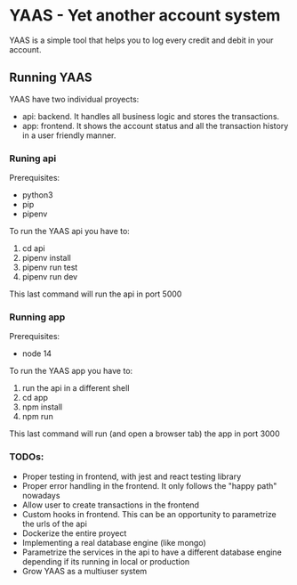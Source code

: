 # YAAS - Yet another account system

YAAS is a simple tool that helps you to log every credit and debit in your account.

## Running YAAS
YAAS have two individual proyects:
- api: backend. It handles all business logic and stores the transactions.
- app: frontend. It shows the account status and all the transaction history in a user friendly manner.

### Runing api
Prerequisites:
- python3
- pip
- pipenv

To run the YAAS api you have to:
1. cd api
2. pipenv install
3. pipenv run test
4. pipenv run dev

This last command will run the api in port 5000


### Running app

Prerequisites:
- node 14

To run the YAAS app you have to:
1. run the api in a different shell
2. cd app
3. npm install
4. npm run

This last command will run (and open a browser tab) the app in port 3000

### TODOs:
- Proper testing in frontend, with jest and react testing library
- Proper error handling in the frontend. It only follows the "happy path" nowadays
- Allow user to create transactions in the frontend
- Custom hooks in frontend. This can be an opportunity to parametrize the urls of the api
- Dockerize the entire proyect
- Implementing a real database engine (like mongo)
- Parametrize the services in the api to have a different database engine depending if its running in local or production
- Grow YAAS as a multiuser system